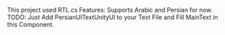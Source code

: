 This project used RTL.cs
Features:
Supports Arabic and Persian for now.
TODO:
Just Add PersianUITextUnityUI to your Text File and Fill MainText in this Component.
